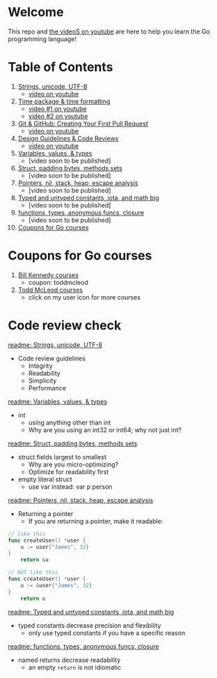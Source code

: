 # Welcome

This repo and [the videoS on youtube](https://www.youtube.com/playlist?list=PLSak_q1UXfPqSyH2r5DnCXUJKIlbrLVGn) are here to help you learn the Go programming language!

# Table of Contents
1. [Strings, unicode, UTF-8](/000-br-bk-go-tour/01-string-unicode-utf8/) 
    - [video on youtube](https://www.youtube.com/watch?v=S3BHZv6OrJg)
1. [Time package & time formatting](/000-br-bk-go-tour/02-time-pkg/) 
    - [video #1 on youtube](https://youtu.be/HBtu9Dsjp80)
    - [video #2 on youtube](https://youtu.be/ut_REn0xFPM) 
1. [Git & GitHub: Creating Your First Pull Request](/000-br-bk-go-tour/02b-git-github/Todd-McLeod-Course-Learn-Git-GitHub-Beginner-Intermediate-Concepts.pdf)
    - [video on youtube](https://youtu.be/VZeOcX2DPwo) 
1. [Design Guidelines & Code Reviews](/000-br-bk-go-tour/02c-design-guides)
    - [video on youtube](https://youtu.be/WkQFrctSDsc) 
1. [Variables, values, & types](/000-br-bk-go-tour/03-variables/) 
    - [video soon to be published]
1. [Struct, padding bytes, methods sets](/000-br-bk-go-tour/04a-struct-types/) 
    - [video soon to be published]
1. [Pointers, nil, stack, heap, escape analysis](/000-br-bk-go-tour/05-pointers) 
    - [video soon to be published]
1. [Typed and untyped constants, iota, and math big](/000-br-bk-go-tour/06-constants) 
    - [video soon to be published]
1. [functions, types, anonymous funcs, closure](/000-br-bk-go-tour/07-functions) 
    - [video soon to be published]
1. [Coupons for Go courses](coupons-for-go-courses)

# Coupons for Go courses
1. [Bill Kennedy courses](https://courses.ardanlabs.com/order?ct=670e0200-1823-4916-8ff5-b2438450e2ce) 
    - coupon: toddmcleod
1. [Todd McLeod courses](https://www.udemy.com/course/learn-how-to-code/?referralCode=BE659D12A78B2C0DFFB0)
    - click on my user icon for more courses

# Code review check

[readme: Strings, unicode, UTF-8](/000-br-bk-go-tour/01-string-unicode-utf8/)
- Code review guidelines
    - Integrity
    - Readability
    - Simplicity
    - Performance

[readme: Variables, values, & types](/000-br-bk-go-tour/03-variables-01/)
- int
    - using anything other than int
    - Why are you using an int32 or int64; why not just int?

[readme: Struct, padding bytes, methods sets](/000-br-bk-go-tour/04a-struct-types/)
- struct fields largest to smallest
    - Why are you micro-optimizing?
    - Optimize for readability first
- empty literal struct
    - use var instead: var p person

[readme: Pointers, nil, stack, heap, escape analysis](/000-br-bk-go-tour/05-pointers)
- Returning a pointer
    - If you are returning a pointer, make it readable:

```go
// like this
func createUser() *user {
    u := user{"James", 32}
}
    return &u
``` 

```go
// NOT like this
func createUser() *user {
    u := &user{"James", 32}
}
    return u
``` 

[readme: Typed and untyped constants, iota, and math big](/000-br-bk-go-tour/06-constants)
- typed constants decrease precision and flexibility
    - only use typed constants if you have a specific reason

[readme: functions, types, anonymous funcs, closure](/000-br-bk-go-tour/07-functions)
- named returns decrease readability
    - an empty `return` is not idiomatic